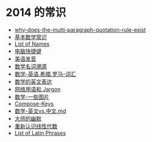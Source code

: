 2014 的常识
===========




* [why-does-the-multi-paragraph-quotation-rule-exist](why-does-the-multi-paragraph-quotation-rule-exist.md)
* [基本数学常识](基本数学常识.md)
* [List of Names](List-of-names.md)
* [电脑快捷键](电脑快捷键.md)
* [美语发音](美语发音.md)
* [数学名词溯源](数学名词.md)
* [数学-英语.希腊.罗马-词汇](数学-英语.希腊.罗马-词汇.md)
* [数学的英文表达](数学的英文表达.md)
* [网络用语和 Jargon](网络用语和Jargon.md)
* [数学-一些图片](数学-一些图片.md)
* [Compose-Keys](Compose-Keys.md)
* [数学-英文vs.中文.md](数学-英文vs.中文.md)
* [大师的幽默](大师的幽默.md)
* [重新认识线性代数](重新认识线性代数.md)
* [List of Latin Phrases](List-of-Latin-Phrases.md)